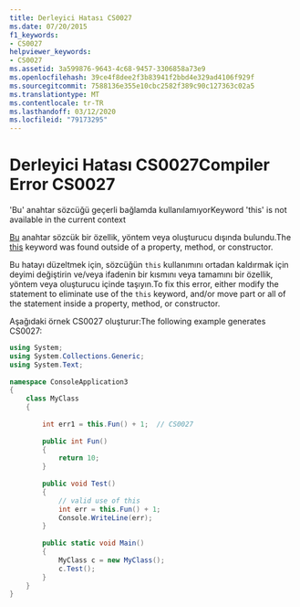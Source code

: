 ```yaml
---
title: Derleyici Hatası CS0027
ms.date: 07/20/2015
f1_keywords:
- CS0027
helpviewer_keywords:
- CS0027
ms.assetid: 3a599876-9643-4c68-9457-3306858a73e9
ms.openlocfilehash: 39ce4f8dee2f3b83941f2bbd4e329ad4106f929f
ms.sourcegitcommit: 7588136e355e10cbc2582f389c90c127363c02a5
ms.translationtype: MT
ms.contentlocale: tr-TR
ms.lasthandoff: 03/12/2020
ms.locfileid: "79173295"
---
```

# <a name="compiler-error-cs0027"></a><span data-ttu-id="e4dd8-102">Derleyici Hatası CS0027</span><span class="sxs-lookup"><span data-stu-id="e4dd8-102">Compiler Error CS0027</span></span>
<span data-ttu-id="e4dd8-103">'Bu' anahtar sözcüğü geçerli bağlamda kullanılamıyor</span><span class="sxs-lookup"><span data-stu-id="e4dd8-103">Keyword 'this' is not available in the current context</span></span>  
  
 <span data-ttu-id="e4dd8-104">[Bu](../language-reference/keywords/this.md) anahtar sözcük bir özellik, yöntem veya oluşturucu dışında bulundu.</span><span class="sxs-lookup"><span data-stu-id="e4dd8-104">The [this](../language-reference/keywords/this.md) keyword was found outside of a property, method, or constructor.</span></span>  
  
 <span data-ttu-id="e4dd8-105">Bu hatayı düzeltmek için, sözcüğün `this` kullanımını ortadan kaldırmak için deyimi değiştirin ve/veya ifadenin bir kısmını veya tamamını bir özellik, yöntem veya oluşturucu içinde taşıyın.</span><span class="sxs-lookup"><span data-stu-id="e4dd8-105">To fix this error, either modify the statement to eliminate use of the `this` keyword, and/or move part or all of the statement inside a property, method, or constructor.</span></span>  
  
 <span data-ttu-id="e4dd8-106">Aşağıdaki örnek CS0027 oluşturur:</span><span class="sxs-lookup"><span data-stu-id="e4dd8-106">The following example generates CS0027:</span></span>  
  
```csharp  
using System;  
using System.Collections.Generic;  
using System.Text;  
  
namespace ConsoleApplication3  
{  
    class MyClass  
    {  
  
        int err1 = this.Fun() + 1;  // CS0027
  
        public int Fun()  
        {  
            return 10;  
        }  
  
        public void Test()  
        {  
            // valid use of this  
            int err = this.Fun() + 1;  
            Console.WriteLine(err);  
        }  
  
        public static void Main()  
        {  
            MyClass c = new MyClass();  
            c.Test();  
        }  
    }  
}  
```
